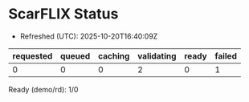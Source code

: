 ﻿# ScarFLIX Status

* Refreshed (UTC): 2025-10-20T16:40:09Z

| requested | queued | caching | validating | ready | failed |
|-----------|--------|---------|------------|-------|--------|
| 0 | 0 | 0 | 2 | 0 | 1 |

Ready (demo/rd): 1/0
